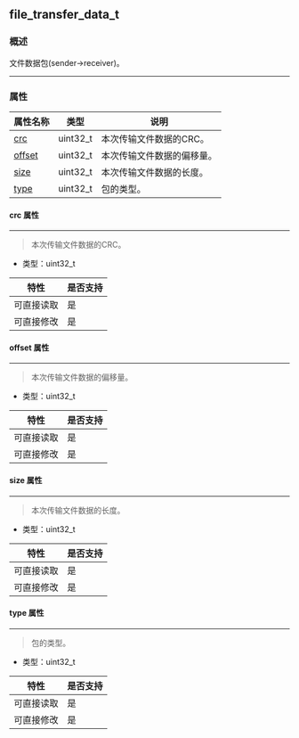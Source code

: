 ## file\_transfer\_data\_t
### 概述
文件数据包(sender->receiver)。

----------------------------------
### 属性
<p id="file_transfer_data_t_properties">

| 属性名称 | 类型 | 说明 | 
| -------- | ----- | ------------ | 
| <a href="#file_transfer_data_t_crc">crc</a> | uint32\_t | 本次传输文件数据的CRC。 |
| <a href="#file_transfer_data_t_offset">offset</a> | uint32\_t | 本次传输文件数据的偏移量。 |
| <a href="#file_transfer_data_t_size">size</a> | uint32\_t | 本次传输文件数据的长度。 |
| <a href="#file_transfer_data_t_type">type</a> | uint32\_t | 包的类型。 |
#### crc 属性
-----------------------
> <p id="file_transfer_data_t_crc">本次传输文件数据的CRC。


* 类型：uint32\_t

| 特性 | 是否支持 |
| -------- | ----- |
| 可直接读取 | 是 |
| 可直接修改 | 是 |
#### offset 属性
-----------------------
> <p id="file_transfer_data_t_offset">本次传输文件数据的偏移量。


* 类型：uint32\_t

| 特性 | 是否支持 |
| -------- | ----- |
| 可直接读取 | 是 |
| 可直接修改 | 是 |
#### size 属性
-----------------------
> <p id="file_transfer_data_t_size">本次传输文件数据的长度。


* 类型：uint32\_t

| 特性 | 是否支持 |
| -------- | ----- |
| 可直接读取 | 是 |
| 可直接修改 | 是 |
#### type 属性
-----------------------
> <p id="file_transfer_data_t_type">包的类型。


* 类型：uint32\_t

| 特性 | 是否支持 |
| -------- | ----- |
| 可直接读取 | 是 |
| 可直接修改 | 是 |
